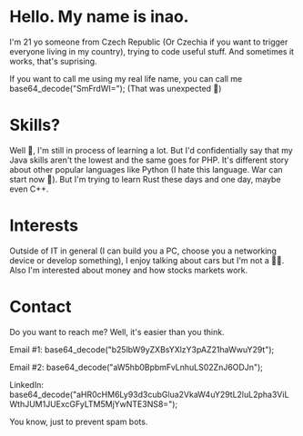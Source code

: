 # Hello. My name is inao.
I'm 21 yo someone from Czech Republic (Or Czechia if you want to trigger everyone living in my country), trying to code useful stuff. And sometimes it works, that's suprising.

If you want to call me using my real life name, you can call me base64_decode("SmFrdWI="); (That was unexpected 👀)

# Skills?
Well 🤔, I'm still in process of learning a lot. But I'd confidentially say that my Java skills aren't the lowest and the same goes for PHP. It's different story about other popular languages like Python (I hate this language. War can start now 🤯). But I'm trying to learn Rust these days and one day, maybe even C++.

# Interests
Outside of IT in general (I can build you a PC, choose you a networking device or develop something), I enjoy talking about cars but I'm not a 👨‍🔧. Also I'm interested about money and how stocks markets work.

# Contact
Do you want to reach me? Well, it's easier than you think.

Email #1: base64_decode("b25lbW9yZXBsYXlzY3pAZ21haWwuY29t");

Email #2: base64_decode("aW5hb0BpbmFvLnhuLS02ZnJ6ODJn");

LinkedIn: base64_decode("aHR0cHM6Ly93d3cubGlua2VkaW4uY29tL2luL2pha3ViLWthJUM1JUExcGFyLTM5MjYwNTE3NS8=");

You know, just to prevent spam bots.
